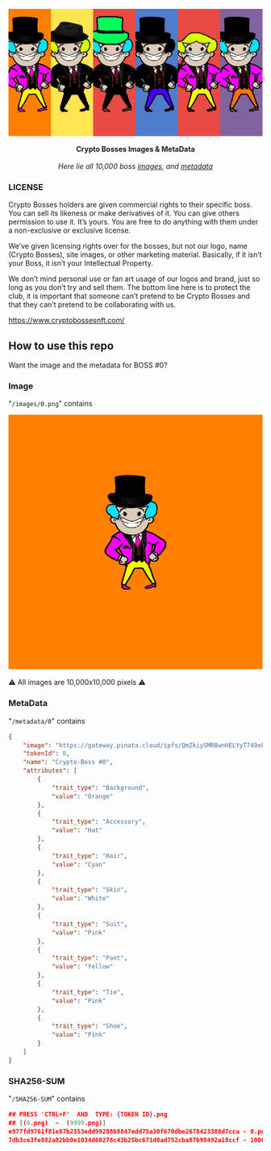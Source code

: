 <p align="center">
  <a><img src="/GitHub Collage.jpg" title="Crypto Bosses image"/></a>
</p>
<p align="center">
  <b>
    Crypto Bosses Images & MetaData
  </b>

  <br>
  <br><i>Here lie all 10,000 boss <a href="/images">images</a>, and <a href="/metadata">metadata</a></i>
</p>

### LICENSE

Crypto Bosses holders are given commercial rights to their specific boss. You can sell its likeness or make derivatives of it. You can give others permission to use it. It’s yours. You are free to do anything with them under a non-exclusive or exclusive license.

We’ve given licensing rights over for the bosses, but not our logo, name (Crypto Bosses), site images, or other marketing material. Basically, if it isn’t your Boss, it isn’t your Intellectual Property.

We don’t mind personal use or fan art usage of our logos and brand, just so long as you don’t try and sell them. The bottom line here is to protect the club, it is important that someone can’t pretend to be Crypto Bosses and that they can’t pretend to be collaborating with us.

https://www.cryptobossesnft.com/

## How to use this repo

Want the image and the metadata for BOSS #0?

### Image

"`/images/0.png`" contains

![](/images/0.png)

⚠️  All images are 10,000x10,000 pixels ⚠️

### MetaData

"`/metadata/0`" contains

```json
{
    "image": "https://gateway.pinata.cloud/ipfs/QmZkiySMR8wnHELYyT749ok5FgYZwqLX1t2RdUqyMkHkyA/0.png",
    "tokenId": 0,
    "name": "Crypto-Boss #0",
    "attributes": [
        {
            "trait_type": "Background",
            "value": "Orange"
        },
        {
            "trait_type": "Accessory",
            "value": "Hat"
        },
        {
            "trait_type": "Hair",
            "value": "Cyan"
        },
        {
            "trait_type": "Skin",
            "value": "White"
        },
        {
            "trait_type": "Suit",
            "value": "Pink"
        },
        {
            "trait_type": "Pant",
            "value": "Yellow"
        },
        {
            "trait_type": "Tie",
            "value": "Pink"
        },
        {
            "trait_type": "Shoe",
            "value": "Pink"
        }
    ]
}
```

### SHA256-SUM

"`/SHA256-SUM`" contains

```json
## PRESS 'CTRL+F'  AND  TYPE: {TOKEN ID}.png
## [(0.png)  ~  (9999.png)]
e977fd9761f81e87b2353edd9928868847edd75a30f670dbe2678423388d7cca - 0.png
7db3ce3fe882a82bb0e1034d60278c43b25bc671d0ad752cba87b98492a18ccf - 1000.png
```
